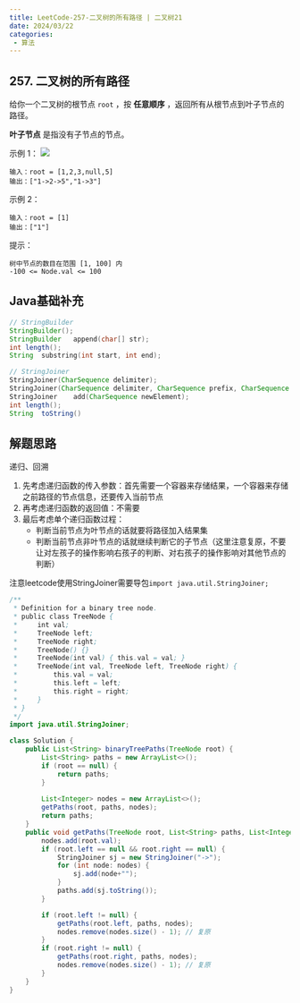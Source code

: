 ```yaml
---
title: LeetCode-257-二叉树的所有路径 | 二叉树21
date: 2024/03/22
categories:
 - 算法
---
```

## 257. 二叉树的所有路径
给你一个二叉树的根节点 `root` ，按 **任意顺序** ，返回所有从根节点到叶子节点的路径。

**叶子节点** 是指没有子节点的节点。

 
示例 1：
![](/image/2024032203.jpg)
```
输入：root = [1,2,3,null,5]
输出：["1->2->5","1->3"]
```
示例 2：
```
输入：root = [1]
输出：["1"]
```

提示：
```
树中节点的数目在范围 [1, 100] 内
-100 <= Node.val <= 100
```

## Java基础补充
```java
// StringBuilder
StringBuilder();
StringBuilder	append​(char[] str);
int	length();
String	substring​(int start, int end);

// StringJoiner
StringJoiner​(CharSequence delimiter);
StringJoiner​(CharSequence delimiter, CharSequence prefix, CharSequence suffix);
StringJoiner	add​(CharSequence newElement);
int	length();
String	toString()
```

## 解题思路
递归、回溯

1. 先考虑递归函数的传入参数：首先需要一个容器来存储结果，一个容器来存储之前路径的节点信息，还要传入当前节点
2. 再考虑递归函数的返回值：不需要
3. 最后考虑单个递归函数过程：
    - 判断当前节点为叶节点的话就要将路径加入结果集
    - 判断当前节点非叶节点的话就继续判断它的子节点（这里注意复原，不要让对左孩子的操作影响右孩子的判断、对右孩子的操作影响对其他节点的判断）

注意leetcode使用StringJoiner需要导包`import java.util.StringJoiner;`
```java
/**
 * Definition for a binary tree node.
 * public class TreeNode {
 *     int val;
 *     TreeNode left;
 *     TreeNode right;
 *     TreeNode() {}
 *     TreeNode(int val) { this.val = val; }
 *     TreeNode(int val, TreeNode left, TreeNode right) {
 *         this.val = val;
 *         this.left = left;
 *         this.right = right;
 *     }
 * }
 */
import java.util.StringJoiner;

class Solution {
    public List<String> binaryTreePaths(TreeNode root) {
        List<String> paths = new ArrayList<>();
        if (root == null) {
            return paths;
        }
        
        List<Integer> nodes = new ArrayList<>();
        getPaths(root, paths, nodes);
        return paths;
    }
    public void getPaths(TreeNode root, List<String> paths, List<Integer> nodes) {
        nodes.add(root.val);
        if (root.left == null && root.right == null) {
            StringJoiner sj = new StringJoiner("->");
            for (int node: nodes) {
                sj.add(node+"");
            }
            paths.add(sj.toString());
        }

        if (root.left != null) {
            getPaths(root.left, paths, nodes);
            nodes.remove(nodes.size() - 1); // 复原
        }
        if (root.right != null) {
            getPaths(root.right, paths, nodes);
            nodes.remove(nodes.size() - 1); // 复原
        }
    }
}
```